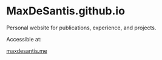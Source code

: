 # MaxDeSantis.github.io

Personal website for publications, experience, and projects.

Accessible at:

[maxdesantis.me](maxdesantis.me)
